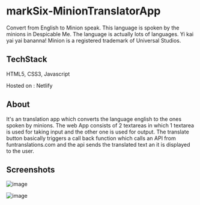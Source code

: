 # markSix-MinionTranslatorApp
Convert from English to Minion speak. This language is spoken by the minions in Despicable Me. The language is actually lots of languages. Yi kai yai yai bananna! Minion is a registered trademark of Universal Studios.


## TechStack 

HTML5, CSS3, Javascript

Hosted on : Netlify

## About

It's an translation app which converts the language english to the ones spoken by minions. The web App consists of 2 textareas in which 1 textarea is used for taking input and the other one is used for output. The translate button basically triggers a call back function which calls an API from funtranslations.com and the api sends the translated text an it is displayed to the user.

## Screenshots

![image](https://user-images.githubusercontent.com/45689921/211238954-b7f28523-8e09-421b-9d8b-eedf01c6beb7.png)

![image](https://user-images.githubusercontent.com/45689921/211239048-651ef38a-2e70-4113-b070-332185c679bd.png)


